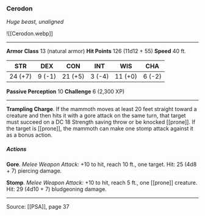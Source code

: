 ### Cerodon
_Huge beast, unaligned_

![[Cerodon.webp]]




---

**Armor Class** 13 (natural armor)
**Hit Points** 126 (11d12 + 55)
**Speed** 40 ft.

| STR     | DEX     | CON     | INT     | WIS     | CHA     |
|---------|---------|---------|---------|---------|---------|
| 24 (+7) | 9 (-1) | 21 (+5) | 3 (-4) | 11 (+0) | 6 (-2) |

**Passive Perception** 10
**Challenge** 6 (2,300 XP)

---

**Trampling Charge**. If the mammoth moves at least 20 feet straight toward a creature and then hits it with a gore attack on the same turn, that target must succeed on a DC 18 Strength saving throw or be knocked [[prone]]. If the target is [[prone]], the mammoth can make one stomp attack against it as a bonus action.

##### Actions
**Gore**. _Melee Weapon Attack:_ +10 to hit, reach 10 ft., one target. Hit: 25 (4d8 + 7) piercing damage.

**Stomp**. _Melee Weapon Attack:_ +10 to hit, reach 5 ft., one [[prone]] creature. Hit: 29 (4d10 + 7) bludgeoning damage.


---

Source: [[PSA]], page 37